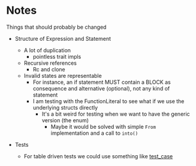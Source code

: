 # Notes

Things that should probably be changed

- Structure of Expression and Statement
    - A lot of duplication 
        - pointless trait impls
    - Recursive references
        - Rc and clone
    - Invalid states are representable
        - For instance, an if statement MUST contain a BLOCK as consequence and alternative (optional), not any kind of statement
        - I am testing with the FunctionLiteral to see what if we use the underlying structs directly
            - It's a bit weird for testing when we want to have the generic version (the enum)
                - Maybe it would be solved with simple `From` implementation and a call to `into()`

- Tests
    - For table driven tests we could use something like [test_case](https://docs.rs/test-case/latest/test_case/)
